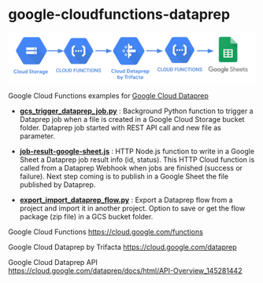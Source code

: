 # google-cloudfunctions-dataprep

![image](CloudFunctions_Dataprep.png)

Google Cloud Functions examples for [Google Cloud Dataprep](https://cloud.google.com/dataprep)

- **[gcs_trigger_dataprep_job.py](https://github.com/victorcouste/google-cloudfunctions-dataprep/blob/master/gcs_trigger_dataprep_job.py)** : Background Python function to trigger a Dataprep job when a file is created in a Google Cloud Storage bucket folder. Dataprep job started with REST API call and new file as parameter.

- **[job-result-google-sheet.js](https://github.com/victorcouste/google-cloudfunctions-dataprep/blob/master/job-result-google-sheet.js)** : HTTP Node.js function to write in a Google Sheet a Dataprep job result info (id, status). This HTTP Cloud function is called from a Dataprep Webhook when jobs are finished (success or failure). Next step coming is to publish in a Google Sheet the file published by Dataprep.

- **[export_import_dataprep_flow.py](https://github.com/victorcouste/google-cloudfunctions-dataprep/blob/master/export_import_dataprep_flow.py)** : Export a Dataprep flow from a project and import it in another project. Option to save or get the flow package (zip file) in a GCS bucket folder.


Google Cloud Functions https://cloud.google.com/functions

Google Cloud Dataprep by Trifacta https://cloud.google.com/dataprep

Google Cloud Dataprep API https://cloud.google.com/dataprep/docs/html/API-Overview_145281442
